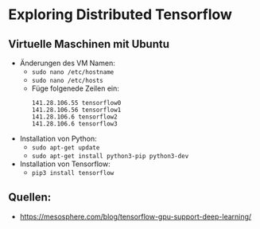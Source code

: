 # Exploring Distributed Tensorflow
## Virtuelle Maschinen mit Ubuntu
* Änderungen des VM Namen:
    * `sudo nano /etc/hostname`
    * `sudo nano /etc/hosts`
    * Füge folgenede Zeilen ein:
        ```
        141.28.106.55 tensorflow0
        141.28.106.56 tensorflow1
        141.28.106.6 tensorflow2
        141.28.106.6 tensorflow3
        ```
* Installation von Python:
    * `sudo apt-get update` 
    * `sudo apt-get install python3-pip python3-dev` 
* Installation von Tensorflow:
    * `pip3 install tensorflow`


## Quellen:
* https://mesosphere.com/blog/tensorflow-gpu-support-deep-learning/